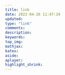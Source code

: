 ```yaml
---
title: link
date: 2022-04-26 11:47:19
updated:
type: "link"
comments:
description:
keywords:
top_img:
mathjax:
katex:
aside:
aplayer:
highlight_shrink:
---
```

